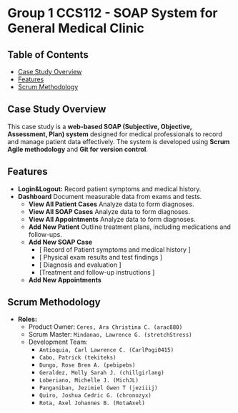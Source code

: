 # Group 1 CCS112 - SOAP System for General Medical Clinic

## Table of Contents
- [Case Study Overview](#case-study-overview)
- [Features](#features)
- [Scrum Methodology](#scrum-methodology)

## Case Study Overview
This case study is a **web-based SOAP (Subjective, Objective, Assessment, Plan) system** designed for medical professionals to record and manage patient data effectively. The system is developed using **Scrum Agile methodology** and **Git for version control**.

## Features
- **Login&Logout:** Record patient symptoms and medical history.
- **Dashboard** Document measurable data from exams and tests.
  - **View All Patient Cases** Analyze data to form diagnoses.
  - **View All SOAP Cases** Analyze data to form diagnoses.
  - **View All Appointments** Analyze data to form diagnoses.
  - **Add New Patient** Outline treatment plans, including medications and follow-ups.
  - **Add New SOAP Case**
    -  [ Record of Patient symptoms and medical history ]
    -  [ Physical exam results and test findings ]
    -  [ Diagnosis and evaluation ]
    -  [Treatment and follow-up instructions ]
  - **Add New Appointments**

## Scrum Methodology
- **Roles:**
  - Product Owner: `Ceres, Ara Christina C. (arac880)`
  - Scrum Master: `Mindanao, Lawrence G. (stretchStress)`
  - Development Team:
    - `Antioquia, Carl Lawrence C. (CarlPogi0415)`
    - `Cabo, Patrick (tekiteks)`
    - `Dungo, Rose Bren A. (pebipebs)`
    - `Geraldez, Molly Sarah J. (chillgirlang)`
    - `Loberiano, Michelle J. (MichJL)`
    - `Panganiban, Jezimiel Gwen T (jeziiij)`
    - `Quiro, Joshua Cedric G. (chronozyx)`
    - `Rota, Axel Johannes B. (RotaAxel)`
